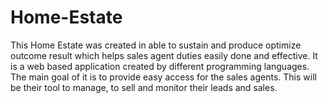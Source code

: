 # Home-Estate
This Home Estate was created in able to sustain and produce optimize outcome result which helps sales agent duties easily done and effective. It is a web based application created by different programming languages. The main goal of it is to provide easy access for the sales agents. This will be their tool to manage, to sell and monitor their leads and sales.
